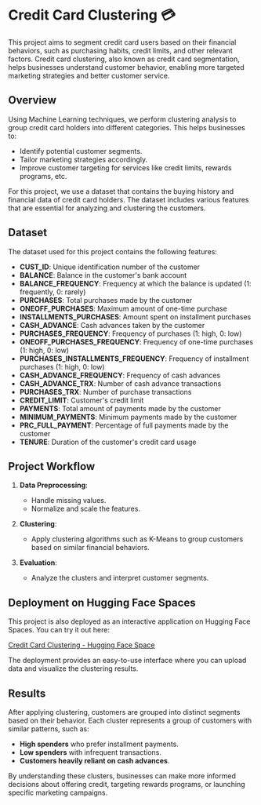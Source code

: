 # Credit Card Clustering 💳

This project aims to segment credit card users based on their financial behaviors, such as purchasing habits, credit limits, and other relevant factors. Credit card clustering, also known as credit card segmentation, helps businesses understand customer behavior, enabling more targeted marketing strategies and better customer service.

## Overview

Using Machine Learning techniques, we perform clustering analysis to group credit card holders into different categories. This helps businesses to:

- Identify potential customer segments.
- Tailor marketing strategies accordingly.
- Improve customer targeting for services like credit limits, rewards programs, etc.

For this project, we use a dataset that contains the buying history and financial data of credit card holders. The dataset includes various features that are essential for analyzing and clustering the customers.

## Dataset

The dataset used for this project contains the following features:

- **CUST_ID**: Unique identification number of the customer
- **BALANCE**: Balance in the customer's bank account
- **BALANCE_FREQUENCY**: Frequency at which the balance is updated (1: frequently, 0: rarely)
- **PURCHASES**: Total purchases made by the customer
- **ONEOFF_PURCHASES**: Maximum amount of one-time purchase
- **INSTALLMENTS_PURCHASES**: Amount spent on installment purchases
- **CASH_ADVANCE**: Cash advances taken by the customer
- **PURCHASES_FREQUENCY**: Frequency of purchases (1: high, 0: low)
- **ONEOFF_PURCHASES_FREQUENCY**: Frequency of one-time purchases (1: high, 0: low)
- **PURCHASES_INSTALLMENTS_FREQUENCY**: Frequency of installment purchases (1: high, 0: low)
- **CASH_ADVANCE_FREQUENCY**: Frequency of cash advances
- **CASH_ADVANCE_TRX**: Number of cash advance transactions
- **PURCHASES_TRX**: Number of purchase transactions
- **CREDIT_LIMIT**: Customer's credit limit
- **PAYMENTS**: Total amount of payments made by the customer
- **MINIMUM_PAYMENTS**: Minimum payments made by the customer
- **PRC_FULL_PAYMENT**: Percentage of full payments made by the customer
- **TENURE**: Duration of the customer's credit card usage

## Project Workflow

1. **Data Preprocessing**:

   - Handle missing values.
   - Normalize and scale the features.

2. **Clustering**:

   - Apply clustering algorithms such as K-Means to group customers based on similar financial behaviors.

3. **Evaluation**:
   - Analyze the clusters and interpret customer segments.

## Deployment on Hugging Face Spaces

This project is also deployed as an interactive application on Hugging Face Spaces. You can try it out here:

[Credit Card Clustering - Hugging Face Space](https://huggingface.co/spaces/zafermbilen/credit-card-clustering)

The deployment provides an easy-to-use interface where you can upload data and visualize the clustering results.

## Results

After applying clustering, customers are grouped into distinct segments based on their behavior. Each cluster represents a group of customers with similar patterns, such as:

- **High spenders** who prefer installment payments.
- **Low spenders** with infrequent transactions.
- **Customers heavily reliant on cash advances**.

By understanding these clusters, businesses can make more informed decisions about offering credit, targeting rewards programs, or launching specific marketing campaigns.
